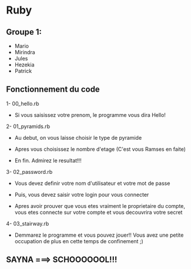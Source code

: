 # Ruby
## Groupe 1:

- Mario
- Mirindra
- Jules
- Hezekia
- Patrick

## Fonctionnement du code

1- 00_hello.rb

 - <p>Si vous saisissez votre prenom, le programme vous dira Hello!</p>
  
2- 01_pyramids.rb

- <p> Au debut, on vous laisse choisir le type de pyramide </p>
- <p> Apres vous choisissez le nombre d'etage (C'est vous Ramses en faite) </p>
- <p> En fin. Admirez le resultat!!! </p>
  
  
3- 02_password.rb
- <p>Vous devez definir votre nom d'utilisateur et votre mot de passe</p>
- <p>Puis, vous devez saisir votre login pour vous connecter</p>
- <p>Apres avoir prouver que vous etes vraiment le proprietaire du compte, vous etes connecte sur votre compte et vous decouvrira votre secret</p>


4- 03_stairway.rb
- <p>Demmarez le programme et vous pouvez jouer!! Vous avez une petite occupation de plus en cette temps de confinement ;) </p>

## SAYNA ===> SCHOOOOOOL!!!